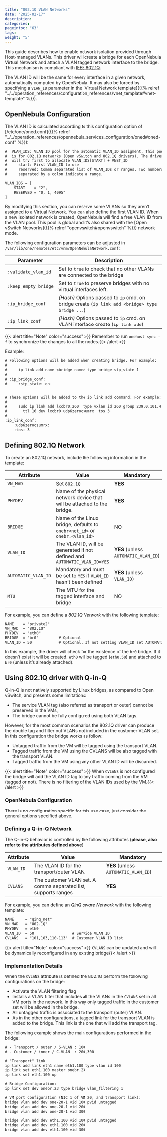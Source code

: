 ```yaml
---
title: "802.1Q VLAN Networks"
date: "2025-02-17"
description:
categories:
pageintoc: "63"
tags:
weight: "5"
---
```


<a id="hm-vlan"></a>

<!--# 802.1Q VLAN Networks -->

This guide describes how to enable network isolation provided through Host-managed VLANs. This driver will create a bridge for each OpenNebula Virtual Network and attach a VLAN tagged network interface to the bridge. This mechanism is compliant with [IEEE 802.1Q](http://en.wikipedia.org/wiki/IEEE_802.1Q).

The VLAN ID will be the same for every interface in a given network, automatically computed by OpenNebula. It may also be forced by specifying a `VLAN_ID` parameter in the [Virtual Network template]({{% relref "../../operation_references/configuration_references/vnet_template#vnet-template" %}}).

## OpenNebula Configuration

The VLAN ID is calculated according to this configuration option of [/etc/one/oned.conf]({{% relref "../../operation_references/opennebula_services_configuration/oned#oned-conf" %}}):

```default
#  VLAN_IDS: VLAN ID pool for the automatic VLAN_ID assigment. This pool
#  is for 802.1Q networks (Open vSwitch and 802.1Q drivers). The driver
#  will try first to allocate VLAN_IDS[START] + VNET_ID
#     start: First VLAN_ID to use
#     reserved: Comma separated list of VLAN_IDs or ranges. Two numbers
#     separated by a colon indicate a range.

VLAN_IDS = [
    START    = "2",
    RESERVED = "0, 1, 4095"
]
```

By modifying this section, you can reserve some VLANs so they aren’t assigned to a Virtual Network. You can also define the first VLAN ID. When a new isolated network is created, OpenNebula will find a free VLAN ID from the VLAN pool. This pool is global and it’s also shared with the [Open vSwitch Networks]({{% relref "openvswitch#openvswitch" %}}) network mode.

The following configuration parameters can be adjusted in `/var/lib/one/remotes/etc/vnm/OpenNebulaNetwork.conf`:

| Parameter            | Description                                                                                    |
|----------------------|------------------------------------------------------------------------------------------------|
| `:validate_vlan_id`  | Set to `true` to check that no other VLANs are connected to the bridge                         |
| `:keep_empty_bridge` | Set to `true` to preserve bridges with no virtual interfaces left.                             |
| `:ip_bridge_conf`    | *(Hash)* Options passed to `ip` cmd. on bridge create (`ip link add <bridge> type bridge ...`) |
| `:ip_link_conf`      | *(Hash)* Options passed to `ip` cmd. on VLAN interface create (`ip link add`)                  |

{{< alert title="Note" color="success" >}}
Remember to run `onehost sync -f` to synchronize the changes to all the nodes.{{< /alert >}} 

Example:

```default
# Following options will be added when creating bridge. For example:
#
#     ip link add name <bridge name> type bridge stp_state 1
#
# :ip_bridge_conf:
#     :stp_state: on


# These options will be added to the ip link add command. For example:
#
#     sudo ip link add lxcbr0.260  type vxlan id 260 group 239.0.101.4 \
#       ttl 16 dev lxcbr0 udp6zerocsumrx  tos 3
#
:ip_link_conf:
    :udp6zerocsumrx:
    :tos: 3
```

<a id="hm-vlan-net"></a>

## Defining 802.1Q Network

To create an 802.1Q network, include the following information in the template:

| Attribute           | Value                                                                      | Mandatory                            |
|---------------------|----------------------------------------------------------------------------|--------------------------------------|
| `VN_MAD`            | Set `802.1Q`                                                               | **YES**                              |
| `PHYDEV`            | Name of the physical network device that will be attached to the bridge.   | **YES**                              |
| `BRIDGE`            | Name of the Linux bridge, defaults to `onebr<net_id>` or `onebr.<vlan_id>` | NO                                   |
| `VLAN_ID`           | The VLAN ID, will be generated if not defined and `AUTOMATIC_VLAN_ID=YES`  | **YES** (unless `AUTOMATIC_VLAN_ID`) |
| `AUTOMATIC_VLAN_ID` | Mandatory and must be set to `YES` if `VLAN_ID` hasn’t been defined        | **YES** (unless `VLAN_ID`)           |
| `MTU`               | The MTU for the tagged interface and bridge                                | NO                                   |

For example, you can define a *802.1Q Network* with the following template:

```default
NAME    = "private2"
VN_MAD  = "802.1Q"
PHYDEV  = "eth0"
BRIDGE  = "br0"         # Optional
VLAN_ID = 50            # Optional. If not setting VLAN_ID set AUTOMATIC_VLAN_ID = "YES"
```

In this example, the driver will check for the existence of the `br0` bridge. If it doesn’t exist it will be created. `eth0` will be tagged (`eth0.50`) and attached to `br0` (unless it’s already attached).

## Using 802.1Q driver with Q-in-Q

Q-in-Q is not natively supported by Linux bridges, as compared to Open vSwitch, and presents some limitations:

- The service VLAN tag (also referred as transport or outer) cannot be preserved in the VMs,
- The bridge cannot be fully configured using both VLAN tags.

However, for the most common scenarios the 802.1Q driver can produce the double tag and filter out VLANs not included in the customer VLAN set. In this configuration the bridge works as follow:

- Untagged traffic from the VM will be tagged using the transport VLAN.
- Tagged traffic from the VM using the CVLANS will be also tagged with the transport VLAN.
- Tagged traffic from the VM using any other VLAN ID will be discarded.

{{< alert title="Note" color="success" >}}
When `CVLANS` is not configured the bridge will add the VLAN ID tag to any traffic coming from the VM (tagged or not). There is no filtering of the VLAN IDs used by the VM.{{< /alert >}} 

### OpenNebula Configuration

There is no configuration specific for this use case, just consider the general options specified above.

### Defining a Q-in-Q Network

The Q-in-Q behavior is controlled by the following attributes (**please, also refer to the attributes defined above**):

| Attribute   | Value                                                          | Mandatory                            |
|-------------|----------------------------------------------------------------|--------------------------------------|
| `VLAN_ID`   | The VLAN ID for the transport/outer VLAN.                      | **YES** (unless `AUTOMATIC_VLAN_ID`) |
| `CVLANS`    | The customer VLAN set. A comma separated list, supports ranges | **YES**                              |

For example, you can define an *QinQ aware Network* with the following template:

```default
NAME     = "qinq_net"
VN_MAD   = "802.1Q"
PHYDEV   = eth0
VLAN_ID  = 50                 # Service VLAN ID
CVLANS   = "101,103,110-113"  # Customer VLAN ID list
```

{{< alert title="Note" color="success" >}}
`CVLANS` can be updated and will be dynamically reconfigured in any existing bridge{{< /alert >}} 

### Implementation Details

When the `CVLANS` attribute is defined the 802.1Q perform the following configurations on the bridge:

- Activate the VLAN filtering flag
- Installs a VLAN filter that includes all the VLANs in the `CVLANS` set in all VM ports in the network. In this way only tagged traffic in the customer set will be allowed in the bridge.
- All untagged traffic is associated to the transport (outer) VLAN.
- As in the other configurations, a tagged link for the transport VLAN is added to the bridge. This link is the one that will add the transport tag.

The following example shows the main configurations performed in the bridge:

```default
# - Transport / outer / S-VLAN : 100
# - Customer / inner / C-VLAN  : 200,300

# "Transport" link
ip link add link eth1 name eth1.100 type vlan id 100
ip link set eth1.100 master onebr.23
ip link set eth1.100 up

# Bridge Configuration:
ip link set dev onebr.23 type bridge vlan_filtering 1

# VM port configuration (NIC 1 of VM 20, and transport link):
bridge vlan add dev one-20-1 vid 100 pvid untagged
bridge vlan add dev one-20-1 vid 200
bridge vlan add dev one-20-1 vid 300

bridge vlan add dev eth1.100 vid 100 pvid untagged
bridge vlan add dev eth1.100 vid 200
bridge vlan add dev eth1.100 vid 300
```
